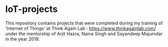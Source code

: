 # IoT-projects
This repository contains projects that were completed during my training of 'Internet of Things' at Think Again Lab : https://www.thinkagainlab.com/ under the mentorship of Arjit Hazra, Naina Singh and Sayandeep Majumdar in the year 2019.  
